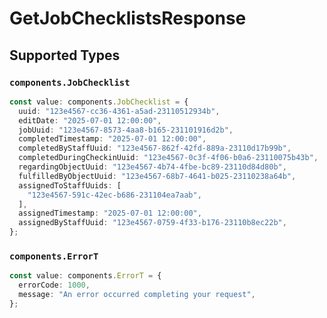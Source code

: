 # GetJobChecklistsResponse


## Supported Types

### `components.JobChecklist`

```typescript
const value: components.JobChecklist = {
  uuid: "123e4567-cc36-4361-a5ad-23110512934b",
  editDate: "2025-07-01 12:00:00",
  jobUuid: "123e4567-8573-4aa8-b165-231101916d2b",
  completedTimestamp: "2025-07-01 12:00:00",
  completedByStaffUuid: "123e4567-862f-42fd-889a-23110d17b99b",
  completedDuringCheckinUuid: "123e4567-0c3f-4f06-b0a6-23110075b43b",
  regardingObjectUuid: "123e4567-4b74-4fbe-bc89-23110d84d80b",
  fulfilledByObjectUuid: "123e4567-68b7-4641-b025-23110238a64b",
  assignedToStaffUuids: [
    "123e4567-591c-42ec-b686-231104ea7aab",
  ],
  assignedTimestamp: "2025-07-01 12:00:00",
  assignedByStaffUuid: "123e4567-0759-4f33-b176-23110b8ec22b",
};
```

### `components.ErrorT`

```typescript
const value: components.ErrorT = {
  errorCode: 1000,
  message: "An error occurred completing your request",
};
```

